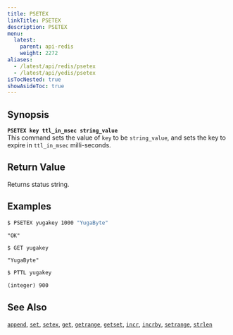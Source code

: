 ```yaml
---
title: PSETEX
linkTitle: PSETEX
description: PSETEX
menu:
  latest:
    parent: api-redis
    weight: 2272
aliases:
  - /latest/api/redis/psetex
  - /latest/api/yedis/psetex
isTocNested: true
showAsideToc: true
---
```


## Synopsis
<b>`PSETEX key ttl_in_msec string_value`</b><br>
This command sets the value of `key` to be `string_value`, and sets the key to expire in `ttl_in_msec` milli-seconds.

## Return Value
Returns status string.

## Examples

```sh
$ PSETEX yugakey 1000 "YugaByte"
```

```
"OK"
```

```sh
$ GET yugakey
```

```
"YugaByte"
```
```sh
$ PTTL yugakey
```

```
(integer) 900 
```

## See Also
[`append`](../append/), [`set`](../set/), [`setex`](../setex/), [`get`](../get/), [`getrange`](../getrange/), [`getset`](../getset/), [`incr`](../incr/), [`incrby`](../incrby/), [`setrange`](../setrange/), [`strlen`](../strlen/)
